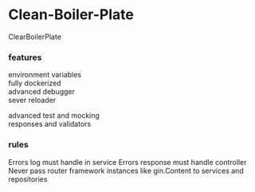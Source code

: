 # Clean-Boiler-Plate
ClearBoilerPlate

### features
environment variables <br>
fully dockerized <br>
advanced debugger<br>
sever reloader <br>

advanced test and mocking<br>
responses and validators<br>


### rules 
Errors log must handle in service
Errors response must handle controller
Never pass router framework instances like gin.Content to services and repositories